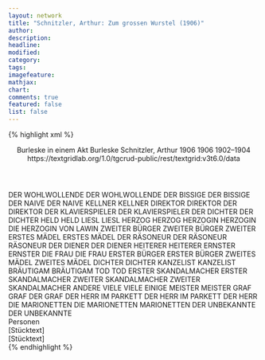 ```yaml
---
layout: network
title: "Schnitzler, Arthur: Zum grossen Wurstel (1906)"
author:
description:
headline:
modified:
category:
tags:
imagefeature:
mathjax:
chart:
comments: true
featured: false
list: false
---
```

{% highlight xml %}
<?xml-model href="https://raw.githubusercontent.com/DLiNa/project/master/rules/lina.rnc"?><?xml-model href="https://raw.githubusercontent.com/DLiNa/project/master/rules/lina.sch"?>
<play xmlns="http://lina.digital">
  <header>
    <title>Zum grossen Wurstel</title>
    <subtitle>Burleske in einem Akt</subtitle>
    <genretitle>Burleske</genretitle>
    <author>Schnitzler, Arthur</author>
    <date type="print" when="1906">1906</date>
    <date type="premiere" when="1906">1906</date>
    <date type="written" when="1904">1902–1904</date>
    <source>https://textgridlab.org/1.0/tgcrud-public/rest/textgrid:v3t6.0/data</source>
  </header>
  <personae>
    <character>
      <name>DER WOHLWOLLENDE</name>
      <alias xml:id="der_wohlwollende">
        <name>DER WOHLWOLLENDE</name>
      </alias>
    </character>
    <character>
      <name>DER BISSIGE</name>
      <alias xml:id="der_bissige">
        <name>DER BISSIGE</name>
      </alias>
    </character>
    <character>
      <name>DER NAIVE</name>
      <alias xml:id="der_naive">
        <name>DER NAIVE</name>
      </alias>
    </character>
    <character>
      <name>KELLNER</name>
      <alias xml:id="kellner">
        <name>KELLNER</name>
      </alias>
    </character>
    <character>
      <name>DIREKTOR</name>
      <alias xml:id="direktor">
        <name>DIREKTOR</name>
      </alias>
      <alias xml:id="der_direktor">
        <name>DER DIREKTOR</name>
      </alias>
    </character>
    <character>
      <name>DER KLAVIERSPIELER</name>
      <alias xml:id="der_klavierspieler">
        <name>DER KLAVIERSPIELER</name>
      </alias>
    </character>
    <character>
      <name>DER DICHTER</name>
      <alias xml:id="der_dichter">
        <name>DER DICHTER</name>
      </alias>
    </character>
    <character>
      <name>HELD</name>
      <alias xml:id="held">
        <name>HELD</name>
      </alias>
    </character>
    <character>
      <name>LIESL</name>
      <alias xml:id="liesl">
        <name>LIESL</name>
      </alias>
    </character>
    <character>
      <name>HERZOG</name>
      <alias xml:id="herzog">
        <name>HERZOG</name>
      </alias>
    </character>
    <character>
      <name>HERZOGIN</name>
      <alias xml:id="herzogin">
        <name>HERZOGIN</name>
      </alias>
      <alias xml:id="die_herzogin_von_lawin">
        <name>DIE HERZOGIN VON LAWIN</name>
      </alias>
    </character>
    <character>
      <name>ZWEITER BÜRGER</name>
      <alias xml:id="zweiter_bürger">
        <name>ZWEITER BÜRGER</name>
      </alias>
      <alias xml:id="zweiter">
        <name>ZWEITER</name>
      </alias>
    </character>
    <character>
      <name>ERSTES MÄDEL</name>
      <alias xml:id="erstes_mädel">
        <name>ERSTES MÄDEL</name>
      </alias>
    </character>
    <character>
      <name>DER RÄSONEUR</name>
      <alias xml:id="der_räsoneur">
        <name>DER RÄSONEUR</name>
      </alias>
      <alias xml:id="räsoneur">
        <name>RÄSONEUR</name>
      </alias>
    </character>
    <character>
      <name>DER DIENER</name>
      <alias xml:id="der_diener">
        <name>DER DIENER</name>
      </alias>
    </character>
    <character>
      <name>HEITERER</name>
      <alias xml:id="heiterer">
        <name>HEITERER</name>
      </alias>
    </character>
    <character>
      <name>ERNSTER</name>
      <alias xml:id="ernster">
        <name>ERNSTER</name>
      </alias>
    </character>
    <character>
      <name>DIE FRAU</name>
      <alias xml:id="die_frau">
        <name>DIE FRAU</name>
      </alias>
    </character>
    <character>
      <name>ERSTER BÜRGER</name>
      <alias xml:id="erster_bürger">
        <name>ERSTER BÜRGER</name>
      </alias>
    </character>
    <character>
      <name>ZWEITES MÄDEL</name>
      <alias xml:id="zweites_mädel">
        <name>ZWEITES MÄDEL</name>
      </alias>
    </character>
    <character>
      <name>DICHTER</name>
      <alias xml:id="dichter">
        <name>DICHTER</name>
      </alias>
    </character>
    <character>
      <name>KANZELIST</name>
      <alias xml:id="kanzelist">
        <name>KANZELIST</name>
      </alias>
    </character>
    <character>
      <name>BRÄUTIGAM</name>
      <alias xml:id="bräutigam">
        <name>BRÄUTIGAM</name>
      </alias>
    </character>
    <character>
      <name>TOD</name>
      <alias xml:id="tod">
        <name>TOD</name>
      </alias>
    </character>
    <character>
      <name>ERSTER SKANDALMACHER</name>
      <alias xml:id="erster_skandalmacher">
        <name>ERSTER SKANDALMACHER</name>
      </alias>
    </character>
    <character>
      <name>ZWEITER SKANDALMACHER</name>
      <alias xml:id="zweiter_skandalmacher">
        <name>ZWEITER SKANDALMACHER</name>
      </alias>
      <alias xml:id="andere">
        <name>ANDERE</name>
      </alias>
    </character>
    <character>
      <name>VIELE</name>
      <alias xml:id="viele">
        <name>VIELE</name>
      </alias>
      <alias xml:id="einige">
        <name>EINIGE</name>
      </alias>
    </character>
    <character>
      <name>MEISTER</name>
      <alias xml:id="meister">
        <name>MEISTER</name>
      </alias>
    </character>
    <character>
      <name>GRAF</name>
      <alias xml:id="graf">
        <name>GRAF</name>
      </alias>
      <alias xml:id="der_graf">
        <name>DER GRAF</name>
      </alias>
    </character>
    <character>
      <name>DER HERR IM PARKETT</name>
      <alias xml:id="der_herr_im_parkett">
        <name>DER HERR IM PARKETT</name>
      </alias>
      <alias xml:id="der_herr">
        <name>DER HERR</name>
      </alias>
    </character>
    <character>
      <name>DIE MARIONETTEN</name>
      <alias xml:id="die_marionetten">
        <name>DIE MARIONETTEN</name>
      </alias>
      <alias xml:id="marionetten">
        <name>MARIONETTEN</name>
      </alias>
    </character>
    <character>
      <name>DER UNBEKANNTE</name>
      <alias xml:id="der_unbekannte">
        <name>DER UNBEKANNTE</name>
      </alias>
    </character>
  </personae>
  <text>
    <div>
      <head>Personen</head>
    </div>
    <div>
      <head>[Stücktext]</head>
      <div>
        <head>[Stücktext]</head>
        <sp who="#der_wohlwollende">
          <amount n="17" unit="speech_acts"/>
          <amount n="112" unit="words"/>
          <amount n="16" unit="lines"/>
          <amount n="606" unit="chars"/>
        </sp>
        <sp who="#der_bissige">
          <amount n="24" unit="speech_acts"/>
          <amount n="179" unit="words"/>
          <amount n="21" unit="lines"/>
          <amount n="1025" unit="chars"/>
        </sp>
        <sp who="#der_naive">
          <amount n="17" unit="speech_acts"/>
          <amount n="162" unit="words"/>
          <amount n="16" unit="lines"/>
          <amount n="904" unit="chars"/>
        </sp>
        <sp who="#kellner">
          <amount n="1" unit="speech_acts"/>
          <amount n="3" unit="words"/>
          <amount n="1" unit="lines"/>
          <amount n="24" unit="chars"/>
        </sp>
        <sp who="#direktor">
          <amount n="24" unit="speech_acts"/>
          <amount n="611" unit="words"/>
          <amount n="17" unit="lines"/>
          <amount n="3583" unit="chars"/>
        </sp>
        <sp who="#der_klavierspieler">
          <amount n="1" unit="speech_acts"/>
        </sp>
        <sp who="#der_dichter">
          <amount n="30" unit="speech_acts"/>
          <amount n="317" unit="words"/>
          <amount n="35" unit="lines"/>
          <amount n="1716" unit="chars"/>
        </sp>
        <sp who="#held">
          <amount n="59" unit="speech_acts"/>
          <amount n="926" unit="words"/>
          <amount n="145" unit="lines"/>
          <amount n="4812" unit="chars"/>
        </sp>
        <sp who="#liesl">
          <amount n="25" unit="speech_acts"/>
          <amount n="189" unit="words"/>
          <amount n="32" unit="lines"/>
          <amount n="928" unit="chars"/>
        </sp>
        <sp who="#herzog">
          <amount n="9" unit="speech_acts"/>
          <amount n="205" unit="words"/>
          <amount n="33" unit="lines"/>
          <amount n="1077" unit="chars"/>
        </sp>
        <sp who="#herzogin">
          <amount n="7" unit="speech_acts"/>
          <amount n="200" unit="words"/>
          <amount n="28" unit="lines"/>
          <amount n="1016" unit="chars"/>
        </sp>
        <sp who="#zweiter_bürger">
          <amount n="5" unit="speech_acts"/>
          <amount n="34" unit="words"/>
          <amount n="5" unit="lines"/>
          <amount n="179" unit="chars"/>
        </sp>
        <sp who="#erstes_mädel">
          <amount n="1" unit="speech_acts"/>
          <amount n="9" unit="words"/>
          <amount n="1" unit="lines"/>
          <amount n="50" unit="chars"/>
        </sp>
        <sp who="#zweiter">
          <amount n="1" unit="speech_acts"/>
          <amount n="9" unit="words"/>
          <amount n="1" unit="lines"/>
          <amount n="55" unit="chars"/>
        </sp>
        <sp who="#der_naive #herzog #herzogin #held #heiterer #ernster #liesl #kanzelist #bräutigam #der_räsoneur #tod #zweiter_bürger #erster_bürger #erstes_mädel #zweites_mädel">
          <amount n="1" unit="speech_acts"/>
          <amount n="15" unit="words"/>
          <amount n="4" unit="lines"/>
          <amount n="91" unit="chars"/>
        </sp>
        <sp who="#der_räsoneur">
          <amount n="1" unit="speech_acts"/>
          <amount n="13" unit="words"/>
          <amount n="2" unit="lines"/>
          <amount n="66" unit="chars"/>
        </sp>
        <sp who="#räsoneur">
          <amount n="8" unit="speech_acts"/>
          <amount n="150" unit="words"/>
          <amount n="22" unit="lines"/>
          <amount n="823" unit="chars"/>
        </sp>
        <sp who="#der_diener">
          <amount n="3" unit="speech_acts"/>
          <amount n="38" unit="words"/>
          <amount n="6" unit="lines"/>
          <amount n="200" unit="chars"/>
        </sp>
        <sp who="#heiterer">
          <amount n="9" unit="speech_acts"/>
          <amount n="64" unit="words"/>
          <amount n="12" unit="lines"/>
          <amount n="326" unit="chars"/>
        </sp>
        <sp who="#ernster">
          <amount n="15" unit="speech_acts"/>
          <amount n="85" unit="words"/>
          <amount n="17" unit="lines"/>
          <amount n="407" unit="chars"/>
        </sp>
        <sp who="#ernster #heiterer">
          <amount n="1" unit="speech_acts"/>
          <amount n="6" unit="words"/>
          <amount n="1" unit="lines"/>
          <amount n="38" unit="chars"/>
        </sp>
        <sp who="#die_frau">
          <amount n="1" unit="speech_acts"/>
          <amount n="7" unit="words"/>
          <amount n="1" unit="lines"/>
          <amount n="42" unit="chars"/>
        </sp>
        <sp who="#erster_bürger">
          <amount n="2" unit="speech_acts"/>
          <amount n="10" unit="words"/>
          <amount n="2" unit="lines"/>
          <amount n="61" unit="chars"/>
        </sp>
        <sp who="#die_herzogin_von_lawin">
          <amount n="1" unit="speech_acts"/>
          <amount n="21" unit="words"/>
          <amount n="4" unit="lines"/>
          <amount n="130" unit="chars"/>
        </sp>
        <sp who="#zweites_mädel">
          <amount n="1" unit="speech_acts"/>
          <amount n="6" unit="words"/>
          <amount n="1" unit="lines"/>
          <amount n="33" unit="chars"/>
        </sp>
        <sp who="#erstes_mädel #zweites_mädel">
          <amount n="1" unit="speech_acts"/>
          <amount n="6" unit="words"/>
          <amount n="1" unit="lines"/>
          <amount n="33" unit="chars"/>
        </sp>
        <sp who="#dichter">
          <amount n="3" unit="speech_acts"/>
          <amount n="47" unit="words"/>
          <amount n="2" unit="lines"/>
          <amount n="254" unit="chars"/>
        </sp>
        <sp who="#erstes_mädel #zweites_mädel">
          <amount n="1" unit="speech_acts"/>
          <amount n="1" unit="words"/>
          <amount n="1" unit="lines"/>
          <amount n="7" unit="chars"/>
        </sp>
        <sp who="#kanzelist">
          <amount n="2" unit="speech_acts"/>
          <amount n="39" unit="words"/>
          <amount n="5" unit="lines"/>
          <amount n="208" unit="chars"/>
        </sp>
        <sp who="#bräutigam">
          <amount n="2" unit="speech_acts"/>
          <amount n="22" unit="words"/>
          <amount n="4" unit="lines"/>
          <amount n="122" unit="chars"/>
        </sp>
        <sp who="#tod">
          <amount n="6" unit="speech_acts"/>
          <amount n="70" unit="words"/>
          <amount n="13" unit="lines"/>
          <amount n="394" unit="chars"/>
        </sp>
        <sp who="#erster_skandalmacher">
          <amount n="2" unit="speech_acts"/>
          <amount n="3" unit="words"/>
          <amount n="2" unit="lines"/>
          <amount n="14" unit="chars"/>
        </sp>
        <sp who="#andere">
          <amount n="3" unit="speech_acts"/>
          <amount n="5" unit="words"/>
          <amount n="3" unit="lines"/>
          <amount n="31" unit="chars"/>
        </sp>
        <sp who="#zweiter_skandalmacher">
          <amount n="2" unit="speech_acts"/>
          <amount n="13" unit="words"/>
          <amount n="2" unit="lines"/>
          <amount n="63" unit="chars"/>
        </sp>
        <sp who="#einige">
          <amount n="6" unit="speech_acts"/>
          <amount n="13" unit="words"/>
          <amount n="6" unit="lines"/>
          <amount n="86" unit="chars"/>
        </sp>
        <sp who="#viele">
          <amount n="2" unit="speech_acts"/>
          <amount n="4" unit="words"/>
          <amount n="2" unit="lines"/>
          <amount n="22" unit="chars"/>
        </sp>
        <sp who="#meister">
          <amount n="3" unit="speech_acts"/>
          <amount n="42" unit="words"/>
          <amount n="2" unit="lines"/>
          <amount n="208" unit="chars"/>
        </sp>
        <sp who="#graf">
          <amount n="2" unit="speech_acts"/>
          <amount n="13" unit="words"/>
          <amount n="2" unit="lines"/>
          <amount n="64" unit="chars"/>
        </sp>
        <sp who="#der_herr_im_parkett">
          <amount n="1" unit="speech_acts"/>
          <amount n="14" unit="words"/>
          <amount n="1" unit="lines"/>
          <amount n="94" unit="chars"/>
        </sp>
        <sp who="#der_direktor">
          <amount n="1" unit="speech_acts"/>
          <amount n="2" unit="words"/>
          <amount n="1" unit="lines"/>
          <amount n="10" unit="chars"/>
        </sp>
        <sp who="#der_herr">
          <amount n="5" unit="speech_acts"/>
          <amount n="50" unit="words"/>
          <amount n="4" unit="lines"/>
          <amount n="279" unit="chars"/>
        </sp>
        <sp who="#der_graf">
          <amount n="1" unit="speech_acts"/>
          <amount n="35" unit="words"/>
          <amount n="4" unit="lines"/>
          <amount n="180" unit="chars"/>
        </sp>
        <sp who="#marionetten">
          <amount n="1" unit="speech_acts"/>
          <amount n="24" unit="words"/>
          <amount n="4" unit="lines"/>
          <amount n="127" unit="chars"/>
        </sp>
        <sp who="#die_marionetten">
          <amount n="1" unit="speech_acts"/>
          <amount n="32" unit="words"/>
          <amount n="6" unit="lines"/>
          <amount n="175" unit="chars"/>
        </sp>
        <sp who="#der_unbekannte">
          <amount n="1" unit="speech_acts"/>
          <amount n="149" unit="words"/>
          <amount n="20" unit="lines"/>
          <amount n="830" unit="chars"/>
        </sp>
      </div>
    </div>
  </text>
</play>
{% endhighlight %}